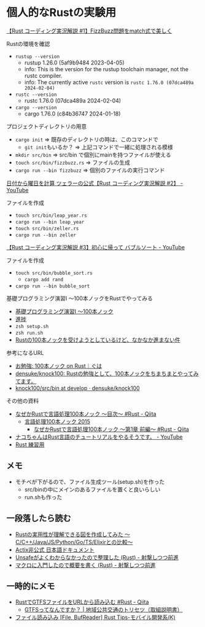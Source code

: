 # 個人的なRustの実験用

[【Rust コーディング実況解説 #1】FizzBuzz問題をmatch式で美しく](https://www.youtube.com/watch?v=gDyk6OTSdto)

Rustの環境を確認
- `rustup --version`
  - rustup 1.26.0 (5af9b9484 2023-04-05)
  - info: This is the version for the rustup toolchain manager, not the rustc compiler.
  - info: The currently active `rustc` version is `rustc 1.76.0 (07dca489a 2024-02-04)`
- `rustc --version`
  - rustc 1.76.0 (07dca489a 2024-02-04)
- `cargo --version`
  - cargo 1.76.0 (c84b36747 2024-01-18)

プロジェクトディレクトリの用意
- `cargo init` => 既存のディレクトリの時は、このコマンドで
  - `git init`もいるか？ => 上記コマンドで一緒に処理される模様
- `mkdir src/bin` => src/bin で個別にmainを持つファイルが使える
- `touch src/bin/fizzbuzz.rs` => ファイルの生成
- `cargo run --bin fizzbuzz` => 個別のファイルの実行コマンド

[日付から曜日を計算 ツェラーの公式【Rust コーディング実況解説 #2】 - YouTube](https://www.youtube.com/watch?v=PtuwXqy2LXg)

ファイルを作成
- `touch src/bin/leap_year.rs`
- `cargo run --bin leap_year`
- `touch src/bin/zeller.rs`
- `cargo run --bin zeller`

[【Rust コーディング実況解説 #3】初心に帰って バブルソート - YouTube](https://www.youtube.com/watch?v=69wrkarV0IQ)

ファイルを作成
- `touch src/bin/bubble_sort.rs`
  - `cargo add rand`
- `cargo run --bin bubble_sort`

基礎プログラミング演習I 〜100本ノックをRustでやってみる
- [基礎プログラミング演習I 〜100本ノック](https://www.cc.kyoto-su.ac.jp/~mmina/bp1/hundredKnocks.html)
- [進捗](./src/bin/knock100.md)
- `zsh setup.sh`
- `zsh run.sh`
- [Rustの100本ノックを受けようとしているけど、なかなか進まない件](https://zenn.dev/neuvecom/articles/bd97773d971a33)

参考になるURL
- [お勉強: 100本ノック on Rust｜ぐは](https://note.com/densukeo/n/n3a3d734948b0)
- [densuke/knock100: Rustの勉強として、100本ノックをちまちまとやってみてます。](https://github.com/densuke/knock100)
- [knock100/src/bin at develop · densuke/knock100](https://github.com/densuke/knock100/tree/develop/src/bin)

その他の資料
- [なぜかRustで言語処理100本ノック ～目次～ #Rust - Qiita](https://qiita.com/kbone/items/e15583bf5084c45c5c82)
  - [言語処理100本ノック 2015](https://www.cl.ecei.tohoku.ac.jp/nlp100/)
    - [なぜかRustで言語処理100本ノック ～第1章 前編～ #Rust - Qiita](https://qiita.com/kbone/items/47d108d361359de6b34c)
- [ナコちゃんはRust言語のチュートリアルをやるそうです。 - YouTube](https://www.youtube.com/playlist?list=PLZC0EFxamvoA4jZYO8Az1BKizddQ3aDp3)
- [Rust 練習用](https://gist.github.com/shootacean/0907b8613b4b164f8196599ee871c564)

## メモ
- モチベが下がるので、ファイル生成ツール(setup.sh)を作った
  - src/binの中にメインのあるファイルを置くと良いらしい
  - run.shも作った

## 一段落したら読む
- [Rustの実用性が理解できる図を作成してみた 〜C/C++/Java/JS/Python/Go/TS/Elixirとの比較〜](https://zenn.dev/hinastory/articles/7857427ea390c5)
- [Actix非公式 日本語ドキュメント](https://actix-website.pages.dev/)
- [Unsafeがよくわからなかったので整理した (Rust) - 射撃しつつ前進](https://gkuga.hatenablog.com/entry/2020/02/14/132244)
- [マクロに入門したので概要を書く (Rust) - 射撃しつつ前進](https://gkuga.hatenablog.com/entry/2020/02/07/225353)

## 一時的にメモ
- [RustでGTFSファイルをURLから読み込む #Rust - Qiita](https://qiita.com/awrznc/items/3b0b71895e0221b25c93)
  - [GTFSってなんですか？ | 地域公共交通のトリセツ（取組説明書）](https://kotsutorisetsu.com/20201105-2/)
- [ファイル読み込み \[File, BufReader\] Rust Tips-モバイル開発系(K)](https://www.office-matsunaga.biz/rust/description.php?id=9)
